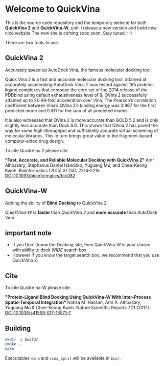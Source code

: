 # Welcome to QuickVina

This is the source code repository and the temporary website for both **QuickVina 2** and **QuickVina-W**, until I release a new version and build new nice website
The new site is coming sooo soon. Stay tuned. :-)

There are two tools to use.

## QuickVina 2

Accurately speed up AutoDock Vina, the famous molecular docking tool.

Quick Vina 2 is a fast and accurate molecular docking tool, attained at accurately accelerating AutoDock Vina. It was tested against 195 protein–ligand complexes that compose the core set of the 2014 release of the PDBbind using default exhaustiveness level of 8, QVina 2 successfully attained up to 20.49-fold acceleration over Vina. The Pearson’s correlation coefficient between Vina’s QVina 2’s binding energy was 0.967 for the first predicted mode and 0.911 for the sum of all predicted modes.

It is also witnessed that QVina 2 is more accurate than GOLD 5.2 and is only slightly less accurate than Dock 6.6. This shows that QVina 2 has paved the way for some high-throughput and sufficiently accurate virtual screening of molecular libraries. This in turn brings great value to the fragment-based computer-aided drug design.

To cite QuickVina 2 please cite:

__"Fast, Accurate, and Reliable Molecular Docking with QuickVina 2"__
Amr Alhossary, Stephanus Daniel Handoko, Yuguang Mu, and Chee-Keong Kwoh. Bioinformatics (2015) 31 (13): 2214-2216. [DOI:10.1093/bioinformatics/btv082](https://doi.org/10.1093/bioinformatics/btv082)

## QuickVina-W

Adding the ability of __Blind Docking__ to QuickVina 2.

_QuickVina-W_ is __faster__ than _QuickVina 2_ and __more accurate__ than _AutoDock Vina_.

## important note

* If you Don't know the Docking site, then QuickVina-W is your choice with ability to dock _WIDE_ search box.
* However if you _know_ the target search box, we recommend that you use QuickVina 2.

## Cite

To cite QuickVina-W please cite:

__"Protein-Ligand Blind Docking Using QuickVina-W With Inter-Process Spatio-Temporal Integration"__
Nafisa M. Hassan, Amr A. Alhossary, Yuguang Mu & Chee-Keong Kwoh. Nature Scientific Reports 7(1) (2017). [DOI:10.1038/s41598-017-15571-7](http://dx.doi.org/10.1038/s41598-017-15571-7)

## Building

```bash
mkdir -p build/
cmake ..
make
```

Executables `vina` and `vina_split` will be available in `bin/`.
